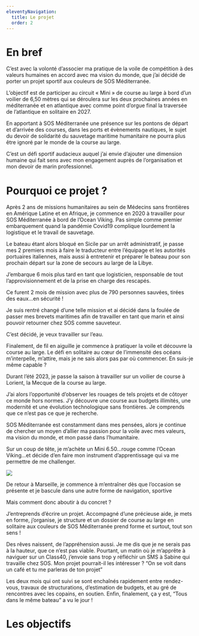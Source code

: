 ```yaml
---
eleventyNavigation:
  title: Le projet
  order: 2
---
```

# En bref

C’est avec la volonté d’associer ma pratique de la voile de compétition à des valeurs humaines en accord avec ma vision du monde, que j’ai décidé de porter un projet sportif aux couleurs de SOS Méditerranée.

L’objectif est de participer au circuit « Mini » de course au large à bord d’un voilier de 6,50 mètres qui se déroulera sur les deux prochaines années en méditerranée et en atlantique avec comme point d’orgue final la traversée de l’atlantique en solitaire en 2027.

En apportant à SOS Méditerranée une présence sur les pontons de départ et d’arrivée des courses, dans les ports et évènements nautiques, le sujet du devoir de solidarité du sauvetage maritime humanitaire ne pourra plus être ignoré par le monde de la course au large.

C’est un défi sportif audacieux auquel j’ai envie d’ajouter une dimension humaine qui fait sens avec mon engagement auprès de l’organisation et mon devoir de marin professionnel.

# Pourquoi ce projet ?

Après 2 ans de missions humanitaires au sein de Médecins sans frontières en Amérique Latine et en Afrique, je commence en 2020 à travailler pour SOS Méditerranée à bord de l’Ocean Viking. Pas simple comme premier embarquement quand la pandémie Covid19 complique lourdement la logistique et le travail de sauvetage.

Le bateau étant alors bloqué en Sicile par un arrêt administratif, je passe mes 2 premiers mois à faire le traducteur entre l’équipage et les autorités portuaires italiennes, mais aussi à entretenir et préparer le bateau pour son prochain départ sur la zone de secours au large de la Libye.

J’embarque 6 mois plus tard en tant que logisticien, responsable de tout l’approvisionnement et de la prise en charge des rescapés.

Ce furent 2 mois de mission avec plus de 790 personnes sauvées, tirées des eaux...en sécurité !

Je suis rentré changé d’une telle mission et ai décidé dans la foulée de passer mes brevets maritimes afin de travailler en tant que marin et ainsi pouvoir retourner chez SOS comme sauveteur.

C’est décidé, je veux travailler sur l’eau.

Finalement, de fil en aiguille je commence à pratiquer la voile et découvre la course au large. Le défi en solitaire au cœur de l’immensité des océans m’interpelle, m’attire, mais je ne sais alors pas par où commencer. En suis-je même capable ?

Durant l’été 2023, je passe la saison à travailler sur un voilier de course à Lorient, la Mecque de la course au large.

J’ai alors l’opportunité d’observer les rouages de tels projets et de côtoyer ce monde hors normes. J’y découvre une course aux budgets illimités, une modernité et une évolution technologique sans frontières. Je comprends que ce n’est pas ce que je recherche.

SOS Méditerranée est constamment dans mes pensées, alors je continue de chercher un moyen d’allier ma passion pour la voile avec mes valeurs, ma vision du monde, et mon passé dans l’humanitaire.

Sur un coup de tête, je m’achète un Mini 6.50...rouge comme l’Ocean Viking...et décide d’en faire mon instrument d’apprentissage qui va me permettre de me challenger.

![](/images/pi.one_2.jpg)

De retour à Marseille, je commence à m’entraîner dès que l’occasion se présente et je bascule dans une autre forme de navigation, sportive

Mais comment donc aboutir à du concret ?

J’entreprends d’écrire un projet. Accompagné d’une précieuse aide, je mets en forme, j’organise, je structure et un dossier de course au large en solitaire aux couleurs de SOS Méditerranée prend forme et surtout, tout son sens !

Des rêves naissent, de l’appréhension aussi. Je me dis que je ne serais pas à la hauteur, que ce n’est pas viable. Pourtant, un matin où je m’apprête à naviguer sur un Class40, j’envoie sans trop y réfléchir un SMS à Sabine qui travaille chez SOS. Mon projet pourrait-il les intéresser ? “On se voit dans un café et tu me parleras de ton projet”

Les deux mois qui ont suivi se sont enchaînés rapidement entre rendez-vous, travaux de structurations, d’estimation de budgets, et au gré de rencontres avec les copains, en soutien. Enfin, finalement, ça y est, “Tous dans le même bateau” a vu le jour !

# Les objectifs